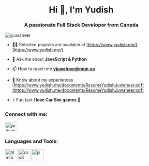 <h1 align="center">Hi 👋, I'm Yudish</h1>
<h3 align="center">A passionate Full Stack Developer from Canada</h3>

<p align="left"> <img src="https://komarev.com/ghpvc/?username=yjuwaheer&label=Profile%20views&color=0e75b6&style=flat" alt="yjuwaheer" /> </p>

- 👨‍💻 Selected projects are available at [https://www.yudish.me/](https://www.yudish.me/)

- 💬 Ask me about **JavaScript & Python**

- 📫 How to reach me **yjuwaheer@mun.ca**

- 📄 Know about my experiences [https://www.yudish.me/documents/ResumeYudishJuwaheer.pdf](https://www.yudish.me/documents/ResumeYudishJuwaheer.pdf)

- ⚡ Fun fact **I love Car Sim games 🚗**

<h3 align="left">Connect with me:</h3>
<p align="left">
<a href="https://linkedin.com/in/yudishjuwaheer" target="blank"><img align="center" src="https://raw.githubusercontent.com/rahuldkjain/github-profile-readme-generator/master/src/images/icons/Social/linked-in-alt.svg" alt="yudishjuwaheer" height="30" width="40" /></a>
</p>

<h3 align="left">Languages and Tools:</h3>
<p align="left"> <img src="https://cdn.jsdelivr.net/gh/devicons/devicon/icons/html5/html5-original-wordmark.svg" alt="html5" width="40" height="40"/> <img src="https://cdn.jsdelivr.net/gh/devicons/devicon/icons/css3/css3-original-wordmark.svg" alt="css3" width="40" height="40"/> <img src="https://cdn.jsdelivr.net/gh/devicons/devicon/icons/javascript/javascript-original.svg" alt="js" width="40" height="40"/> </p>

